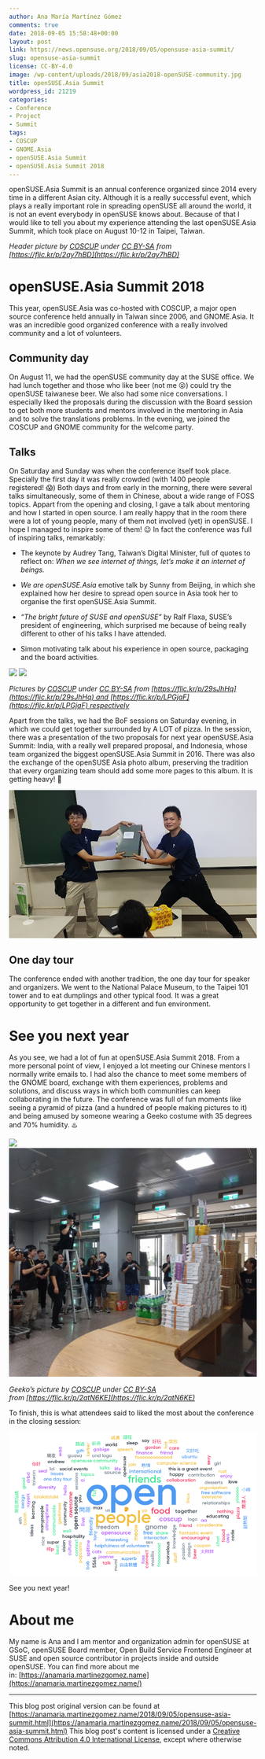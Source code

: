 ```yaml
---
author: Ana María Martínez Gómez
comments: true
date: 2018-09-05 15:58:48+00:00
layout: post
link: https://news.opensuse.org/2018/09/05/opensuse-asia-summit/
slug: opensuse-asia-summit
license: CC-BY-4.0
image: /wp-content/uploads/2018/09/asia2018-openSUSE-community.jpg
title: openSUSE.Asia Summit
wordpress_id: 21219
categories:
- Conference
- Project
- Summit
tags:
- COSCUP
- GNOME.Asia
- openSUSE.Asia Summit
- openSUSE.Asia Summit 2018
---
```



openSUSE.Asia Summit is an annual conference organized since 2014 every time in a different Asian city. Although it is a really successful event, which plays a really important role in spreading openSUSE all around the world, it is not an event everybody in openSUSE knows about. Because of that I would like to tell you about my experience attending the last openSUSE.Asia Summit, which took place on August 10-12 in Taipei, Taiwan.


_Header picture by [COSCUP](https://www.flickr.com/photos/coscup) under [CC BY-SA](https://creativecommons.org/licenses/by-sa/2.0/) from [https://flic.kr/p/2ay7hBD](https://flic.kr/p/2ay7hBD)_

# openSUSE.Asia Summit 2018


This year, openSUSE.Asia was co-hosted with COSCUP, a major open source conference held annually in Taiwan since 2006, and GNOME.Asia. It was an incredible good organized conference with a really involved community and a lot of volunteers.


## Community day


On August 11, we had the openSUSE community day at the SUSE office. We had lunch together and those who like beer (not me :stuck_out_tongue_winking_eye:) could try the openSUSE taiwanese beer. We also had some nice conversations. I especially liked the proposals during the discussion with the Board session to get both more students and mentors involved in the mentoring in Asia and to solve the translations problems. In the evening, we joined the COSCUP and GNOME community for the welcome party.


## Talks


On Saturday and Sunday was when the conference itself took place. Specially the first day it was really crowded (with 1400 people registered! :scream:) Both days and from early in the morning, there were several talks simultaneously, some of them in Chinese, about a wide range of FOSS topics. Appart from the opening and closing, I gave a talk about mentoring and how I started in open source. I am really happy that in the room there were a lot of young people, many of them not involved (yet) in openSUSE. I hope I managed to inspire some of them! :wink: In fact the conference was full of inspiring talks, remarkably:



 	
  * The keynote by Audrey Tang, Taiwan’s Digital Minister, full of quotes to reflect on: _When we see internet of things, let’s make it an internet of beings._

 	
  * _We are openSUSE.Asia_ emotive talk by Sunny from Beijing, in which she explained how her desire to spread open source in Asia took her to organise the first openSUSE.Asia Summit.

 	
  * _“The bright future of SUSE and openSUSE”_ by Ralf Flaxa, SUSE’s president of engineering, which surprised me because of being really different to other of his talks I have attended.

 	
  * Simon motivating talk about his experience in open source, packaging and the board activities.




![](/wp-content/uploads/2018/09/asia2018-ana-speaking.jpg) ![](/wp-content/uploads/2018/09/asia2018-audience.jpg)




_Pictures by [COSCUP](https://www.flickr.com/photos/coscup) under [CC BY-SA](https://creativecommons.org/licenses/by-sa/2.0) from [https://flic.kr/p/29sJhHq](https://flic.kr/p/29sJhHq) and [https://flic.kr/p/LPGjaF](https://flic.kr/p/LPGjaF) respectively_


Apart from the talks, we had the BoF sessions on Saturday evening, in which we could get together surrounded by A LOT of pizza. In the session, there was a presentation of the two proposals for next year openSUSE.Asia Summit: India, with a really well prepared proposal, and Indonesia, whose team organized the biggest openSUSE.Asia Summit in 2016. There was also the exchange of the openSUSE Asia photo album, preserving the tradition that every organizing team should add some more pages to this album. It is getting heavy! :muscle:

![](/wp-content/uploads/2018/09/asia2018-photo-album.jpg)


## One day tour


The conference ended with another tradition, the one day tour for speaker and organizers. We went to the National Palace Museum, to the Taipei 101 tower and to eat dumplings and other typical food. It was a great opportunity to get together in a different and fun environment.


# See you next year


As you see, we had a lot of fun at openSUSE.Asia Summit 2018. From a more personal point of view, I enjoyed a lot meeting our Chinese mentors I normally write emails to. I had also the chance to meet some members of the GNOME board, exchange with them experiences, problems and solutions, and discuss ways in which both communities can keep collaborating in the future. The conference was full of fun moments like seeing a pyramid of pizza (and a hundred of people making pictures to it) and being amused by someone wearing a Geeko costume with 35 degrees and 70% humidity. :hotsprings:


![](/wp-content/uploads/2018/09/asia2018-geeko.jpg) ![](/wp-content/uploads/2018/09/asia2018-pizza.jpg)




_Geeko’s picture by [COSCUP](https://www.flickr.com/photos/coscup) under [CC BY-SA](https://creativecommons.org/licenses/by-sa/2.0/) from [https://flic.kr/p/2atN6KE](https://flic.kr/p/2atN6KE)_


To finish, this is what attendees said to liked the most about the conference in the closing session:

![](/wp-content/uploads/2018/09/asia2018-words-cloud.png)

See you next year!


# About me


My name is Ana and I am mentor and organization admin for openSUSE at GSoC, openSUSE Board member, Open Build Service Frontend Engineer at SUSE and open source contributor in projects inside and outside openSUSE. You can find more about me in: [https://anamaria.martinezgomez.name](https://anamaria.martinezgomez.name/)





* * *



This blog post original version can be found at [https://anamaria.martinezgomez.name/2018/09/05/opensuse-asia-summit.html](https://anamaria.martinezgomez.name/2018/09/05/opensuse-asia-summit.html) This blog post's content is licensed under a [Creative Commons Attribution 4.0 International License](https://creativecommons.org/licenses/by/4.0/), except where otherwise noted. 
